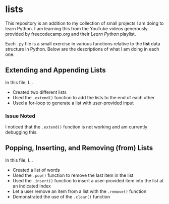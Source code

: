 # lists

This repository is an addition to my collection of small projects I am doing to learn Python.
I am learning this from the YouTube videos generously provided by freecodecamp.org and their
*Learn Python* playlist. 

Each `.py` file is a small exercise in various functions relative to the **list** data structure in Python.
Below are the descriptions of what I am doing in each one.

## Extending and Appending Lists

In this file, I...
- Created two different lists
- Used the `.extend()` function to add the lists to the end of each other
- Used a for-loop to generate a list with user-provided input

### Issue Noted

I noticed that the `.extend()` function is not working and am currently debugging this.

## Popping, Inserting, and Removing (from) Lists

In this file, I...
- Created a list of words
- Used the `.pop()` function to remove the last item in the list
- Used the `.insert()` function to insert a user-provided item into the list at an indicated index
- Let a user remove an item from a list with the `.remove()` function
- Demonstrated the use of the `.clear()` function